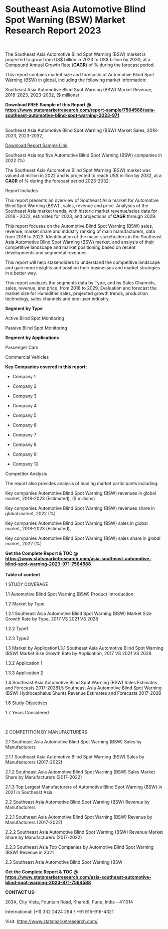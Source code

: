 <h1>Southeast Asia Automotive Blind Spot Warning (BSW) Market Research Report 2023</h1><br/><p>The Southeast Asia Automotive Blind Spot Warning (BSW) market is projected to grow from US$ billion in 2023 to US$ billion by 2030, at a Compound Annual Growth Rate (<strong>CAGR</strong>) of % during the forecast period.</p><p>
 
 This report contains market size and forecasts of Automotive Blind Spot Warning (BSW) in global, including the following market information:</p><p>
 
 Southeast Asia Automotive Blind Spot Warning (BSW) Market Revenue, 2018-2023, 2023-2032, ($ millions)</p><div><b>Download FREE Sample of this Report @ <a href="https://www.statsmarketresearch.com/download-free-sample/7564588/asia-southeast-automotive-blind-spot-warning-2023-971">https://www.statsmarketresearch.com/report-sample/7564588/asia-southeast-automotive-blind-spot-warning-2023-971</a></b></div><br><p>
 
 Southeast Asia Automotive Blind Spot Warning (BSW) Market Sales, 2018-2023, 2023-2032,</p><p><a href="https://www.statsmarketresearch.com/download-free-sample/7564588/asia-southeast-automotive-blind-spot-warning-2023-971">Download Report Sample Link</a></p><p>
 
 Southeast Asia top five Automotive Blind Spot Warning (BSW) companies in 2022 (%)</p><p>
 
 The Southeast Asia Automotive Blind Spot Warning (BSW) market was valued at million in 2022 and is projected to reach US$ million by 2032, at a <strong>CAGR</strong> of % during the forecast period 2023-2032.</p><p>
 
 Report Includes</p><p>
 
 This report presents an overview of Southeast Asia market for Automotive Blind Spot Warning (BSW) , sales, revenue and price. Analyses of the Southeast Asia market trends, with historic market revenue/sales data for 2018 - 2022, estimates for 2023, and projections of <strong>CAGR</strong> through 2029.</p><p>
 
 This report focuses on the Automotive Blind Spot Warning (BSW) sales, revenue, market share and industry ranking of main manufacturers, data from 2018 to 2023. Identification of the major stakeholders in the Southeast Asia Automotive Blind Spot Warning (BSW) market, and analysis of their competitive landscape and market positioning based on recent developments and segmental revenues.</p><p>
 
 This report will help stakeholders to understand the competitive landscape and gain more insights and position their businesses and market strategies in a better way.</p><p>
 
 This report analyzes the segments data by Type, and by Sales Channels, sales, revenue, and price, from 2018 to 2029. Evaluation and forecast the market size for Humidifier sales, projected growth trends, production technology, sales channels and end-user industry.</p><p>
 
  <strong>Segment by Type</strong></p><p>
 
 Active Blind Spot Monitoring</p><p>Passive Blind Spot Monitoring</p><p>
 
 <strong> Segment <strong><strong>by Applications</strong></strong></strong></p><p>
 
 Passenger Cars</p><p>Commercial Vehicles</p><p><strong>Key Companies covered in this report:</strong></p><p>
 
 </p><ul><p></p><li>Company 1</li><p></p><li>Company 2</li><p></p><li>Company 3</li><p></p><li>Company 4</li><p></p><li>Company 5</li><p></p><li>Company 6</li><p></p><li>Company 7</li><p></p><li>Company 8</li><p></p><li>Company 9</li><p></p><li>Company 10</li><p></p></ul><p>Competitor Analysis</p><p>
 
 The report also provides analysis of leading market participants including:</p><p>
 
 Key companies Automotive Blind Spot Warning (BSW) revenues in global market, 2018-2023 (Estimated), ($ millions)</p><p>
 
 Key companies Automotive Blind Spot Warning (BSW) revenues share in global market, 2022 (%)</p><p>
 
 Key companies Automotive Blind Spot Warning (BSW) sales in global market, 2018-2023 (Estimated),</p><p>
 
 Key companies Automotive Blind Spot Warning (BSW) sales share in global market, 2022 (%)</p><div><b>Get the Complete Report & TOC @ <a href="https://www.statsmarketresearch.com/asia-southeast-automotive-blind-spot-warning-2023-971-7564588">https://www.statsmarketresearch.com/asia-southeast-automotive-blind-spot-warning-2023-971-7564588</a></b></div><br><b>Table of content</b><p>1 STUDY COVERAGE<br />
 
 1.1 Automotive Blind Spot Warning (BSW) Product Introduction<br />
 
 1.2 Market by Type<br />
 
 1.2.1 Southeast Asia Automotive Blind Spot Warning (BSW) Market Size Growth Rate by Type, 2017 VS 2021 VS 2028<br />
 
 1.2.2 Type1<br />
 
 1.2.3 Type2<br />
 
 1.3 Market by Application1.3.1 Southeast Asia Automotive Blind Spot Warning (BSW) Market Size Growth Rate by Application, 2017 VS 2021 VS 2028<br />
 
 1.3.2 Application 1<br />
 
 1.3.3 Application 2<br />
 
 1.4 Southeast Asia Automotive Blind Spot Warning (BSW) Sales Estimates and Forecasts 2017-20281.5 Southeast Asia Automotive Blind Spot Warning (BSW) Hydrocephalus Shunts Revenue Estimates and Forecasts 2017-2028<br />
 
 1.6 Study Objectives<br />
 
 1.7 Years Considered<br />
 
 <br />
 
 2 COMPETITION BY MANUFACTURERS<br />
 
 2.1 Southeast Asia Automotive Blind Spot Warning (BSW) Sales by Manufacturers<br />
 
 2.1.1 Southeast Asia Automotive Blind Spot Warning (BSW) Sales by Manufacturers (2017-2022)<br />
 
 2.1.2 Southeast Asia Automotive Blind Spot Warning (BSW) Sales Market Share by Manufacturers (2017-2022)<br />
 
 2.1.3 Top Largest Manufacturers of Automotive Blind Spot Warning (BSW) in 2021 in Southeast Asia<br />
 
 2.2 Southeast Asia Automotive Blind Spot Warning (BSW) Revenue by Manufacturers<br />
 
 2.2.1 Southeast Asia Automotive Blind Spot Warning (BSW) Revenue by Manufacturers (2017-2022)<br />
 
 2.2.2 Southeast Asia Automotive Blind Spot Warning (BSW) Revenue Market Share by Manufacturers (2017-2022)<br />
 
 2.2.3 Southeast Asia Top Companies by Automotive Blind Spot Warning (BSW) Revenue in 2021<br />
 
 2.3 Southeast Asia Automotive Blind Spot Warning (BSW<br><div><b>Get the Complete Report & TOC @ <a href="https://www.statsmarketresearch.com/asia-southeast-automotive-blind-spot-warning-2023-971-7564588">https://www.statsmarketresearch.com/asia-southeast-automotive-blind-spot-warning-2023-971-7564588</a></b></div></p>
 
 <b>CONTACT US:</b><br>
 
 203A, City Vista, Fountain Road, Kharadi, Pune, India - 411014 <br>
 
 International: (+1) 332 2424 294 / +91 916-916-4321<br>
 
 Visit: <a href="https://www.statsmarketresearch.com/">https://www.statsmarketresearch.com/</a>
 
 <br>
